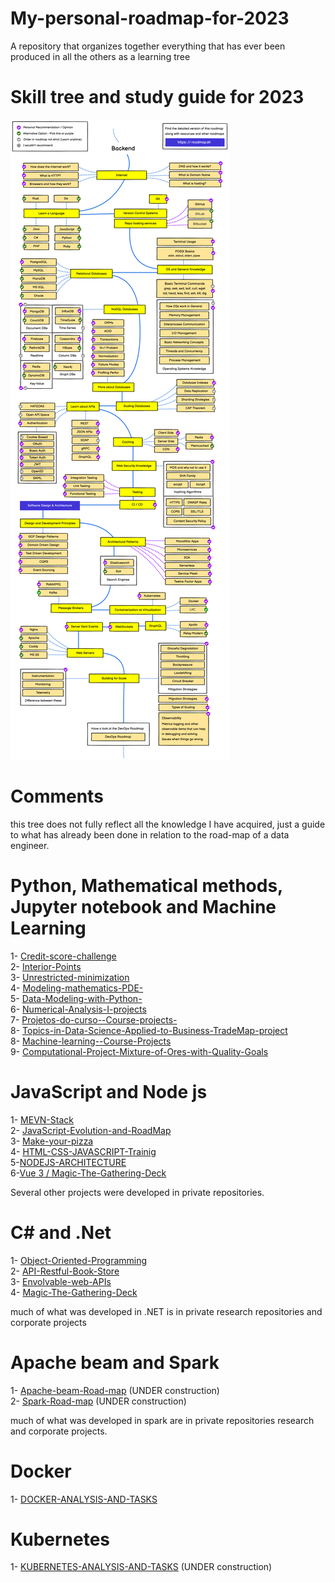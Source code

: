 # My-personal-roadmap-for-2023
 A repository that organizes together everything that has ever been produced in all the others as a learning tree

# Skill tree and study guide for 2023

<p><img src="img/backend.png"></p>

# Comments

this tree does not fully reflect all the knowledge I have acquired, just a guide to what has already been done in relation to the road-map of a data engineer.

# Python, Mathematical methods, Jupyter notebook and Machine Learning 

1- [Credit-score-challenge ](https://github.com/MatheusAraujoSouza/Credit-score-challenge)<br>
2- [Interior-Points](https://github.com/MatheusAraujoSouza/MS428-Pontos-Interiores--Interior-Points-)<br>
3- [Unrestricted-minimization ](https://github.com/MatheusAraujoSouza/MS629-unrestricted-minimization)<br>
4- [Modeling-mathematics-PDE-](https://github.com/MatheusAraujoSouza/MS480-Modelagem-Matematica-EDP--modeling-mathematics-PDE-)<br>
5- [Data-Modeling-with-Python- ](https://github.com/MatheusAraujoSouza/Data-Modeling-with-Python-)<br>
6- [Numerical-Analysis-I-projects](https://github.com/MatheusAraujoSouza/MS512-Numerical-Analysis-I-projects)<br>
7- [Projetos-do-curso--Course-projects- ](https://github.com/MatheusAraujoSouza/MS211--Projetos-do-curso--Course-projects-)<br>
8- [Topics-in-Data-Science-Applied-to-Business-TradeMap-project](https://github.com/MatheusAraujoSouza/MS902-Topics-in-Data-Science-Applied-to-Business-TradeMap-project)<br>
8- [Machine-learning--Course-Projects](https://github.com/MatheusAraujoSouza/MS960-Machine-learning--Course-Projects)<br>
9- [Computational-Project-Mixture-of-Ores-with-Quality-Goals](https://github.com/MatheusAraujoSouza/MS728-Computational-Project-Mixture-of-Ores-with-Quality-Goals)<br>

# JavaScript and Node js 
1- [MEVN-Stack ](https://github.com/MatheusAraujoSouza/MEVN-Stack)<br>
2- [JavaScript-Evolution-and-RoadMap](https://github.com/MatheusAraujoSouza/JavaScript-Evolution-and-RoadMap)<br>
3- [Make-your-pizza](https://github.com/MatheusAraujoSouza/Make-your-pizza)<br>
4- [HTML-CSS-JAVASCRIPT-Trainig](https://github.com/MatheusAraujoSouza/FrontEndTrainig)<br>
5-[NODEJS-ARCHITECTURE](https://github.com/MatheusAraujoSouza/NODEJS-ARCHITECTURE)<br>
6-[Vue 3 / Magic-The-Gathering-Deck](https://github.com/MatheusAraujoSouza/Magic-The-Gathering-Deck)



Several other projects were developed in private repositories.

# C# and .Net
1- [Object-Oriented-Programming](https://github.com/MatheusAraujoSouza/Object-Oriented-Programming)<br>
2- [API-Restful-Book-Store](https://github.com/MatheusAraujoSouza/API-Restful-Book-Store)<br>
3- [Envolvable-web-APIs](https://github.com/MatheusAraujoSouza/Envolvable-web-APIs)<br>
4- [Magic-The-Gathering-Deck](https://github.com/MatheusAraujoSouza/Magic-The-Gathering-Deck)

much of what was developed in .NET is in private research repositories and corporate projects

# Apache beam and Spark
1- [Apache-beam-Road-map](https://github.com/MatheusAraujoSouza/Apache-beam-Road-map) (UNDER construction)<br>
2- [Spark-Road-map](https://github.com/MatheusAraujoSouza/Spark-road-map) (UNDER construction)<br>


much of what was developed in spark are in private repositories research and corporate projects.

# Docker
1- [DOCKER-ANALYSIS-AND-TASKS](https://github.com/MatheusAraujoSouza/DOCKER-ANALYSIS-AND-TASKS)<br>

# Kubernetes 
1- [KUBERNETES-ANALYSIS-AND-TASKS](https://github.com/MatheusAraujoSouza/KUBERNETES-ANALYSIS-AND-TASKS) (UNDER construction)<br>










